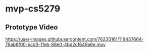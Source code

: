 # mvp-cs5279


## Prototype Video


https://user-images.githubusercontent.com/76230161/119437664-76ab6f00-bcd3-11eb-88e0-4bd2c1649a6e.mov



